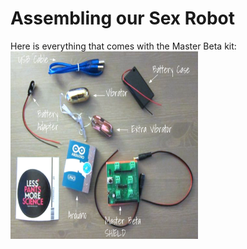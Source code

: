 # Assembling our Sex Robot
Here is everything that comes with the Master Beta kit:<br>
<img src="everything.png" width=300 height=300>
